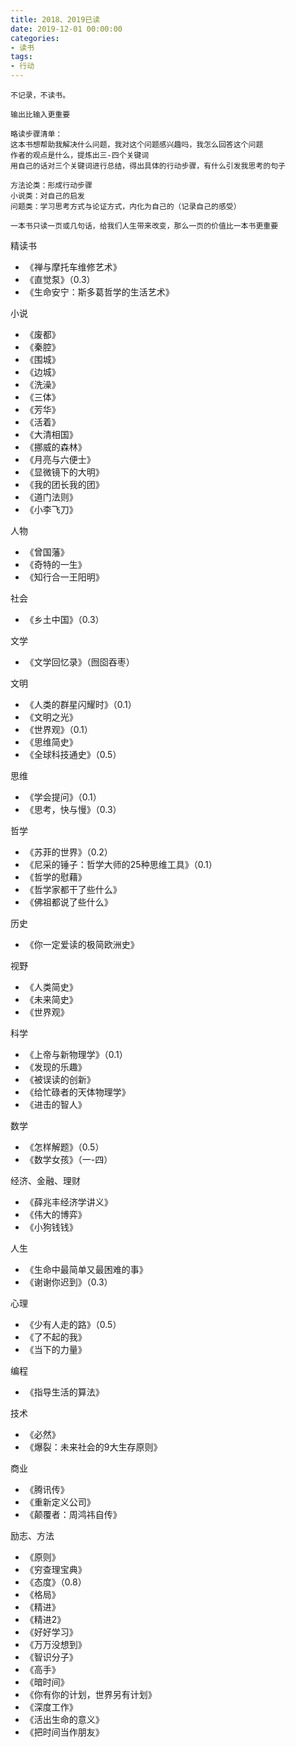 ```yaml
---
title: 2018、2019已读
date: 2019-12-01 00:00:00
categories: 
- 读书
tags:
- 行动
---
```


```
不记录，不读书。

输出比输入更重要

略读步骤清单：
这本书想帮助我解决什么问题，我对这个问题感兴趣吗，我怎么回答这个问题
作者的观点是什么，提炼出三-四个关键词
用自己的话对三个关键词进行总结，得出具体的行动步骤，有什么引发我思考的句子

方法论类：形成行动步骤
小说类：对自己的启发
问题类：学习思考方式与论证方式，内化为自己的（记录自己的感受）

一本书只读一页或几句话，给我们人生带来改变，那么一页的价值比一本书更重要

```

精读书
- 《禅与摩托车维修艺术》
- 《直觉泵》（0.3）
- 《生命安宁：斯多葛哲学的生活艺术》

小说
- 《废都》
- 《秦腔》
- 《围城》
- 《边城》
- 《洗澡》
- 《三体》
- 《芳华》
- 《活着》
- 《大清相国》
- 《挪威的森林》
- 《月亮与六便士》
- 《显微镜下的大明》
- 《我的团长我的团》
- 《道门法则》
- 《小李飞刀》

人物
- 《曾国藩》
- 《奇特的一生》
- 《知行合一王阳明》

社会
- 《乡土中国》（0.3）

文学
- 《文学回忆录》（囫囵吞枣）

文明
- 《人类的群星闪耀时》（0.1）
- 《文明之光》
- 《世界观》（0.1）
- 《思维简史》
- 《全球科技通史》（0.5）

思维
- 《学会提问》（0.1）
- 《思考，快与慢》（0.3）

哲学
- 《苏菲的世界》（0.2）
- 《尼采的锤子：哲学大师的25种思维工具》（0.1）
- 《哲学的慰藉》
- 《哲学家都干了些什么》
- 《佛祖都说了些什么》

历史
- 《你一定爱读的极简欧洲史》

视野
- 《人类简史》
- 《未来简史》
- 《世界观》

科学
- 《上帝与新物理学》（0.1）
- 《发现的乐趣》
- 《被误读的创新》
- 《给忙碌者的天体物理学》
- 《进击的智人》

数学
- 《怎样解题》（0.5）
- 《数学女孩》（一-四）

经济、金融、理财
- 《薛兆丰经济学讲义》
- 《伟大的博弈》
- 《小狗钱钱》

人生
- 《生命中最简单又最困难的事》
- 《谢谢你迟到》（0.3）

心理
- 《少有人走的路》（0.5）
- 《了不起的我》
- 《当下的力量》

编程
- 《指导生活的算法》

技术
- 《必然》
- 《爆裂：未来社会的9大生存原则》

商业
- 《腾讯传》
- 《重新定义公司》
- 《颠覆者：周鸿祎自传》

励志、方法
- 《原则》
- 《穷查理宝典》
- 《态度》（0.8）
- 《格局》
- 《精进》
- 《精进2》
- 《好好学习》
- 《万万没想到》
- 《智识分子》
- 《高手》
- 《暗时间》
- 《你有你的计划，世界另有计划》
- 《深度工作》
- 《活出生命的意义》
- 《把时间当作朋友》

